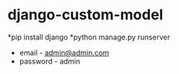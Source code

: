 # django-custom-model

*pip install django
*python manage.py runserver 
- email - admin@admin.com
- password - admin
